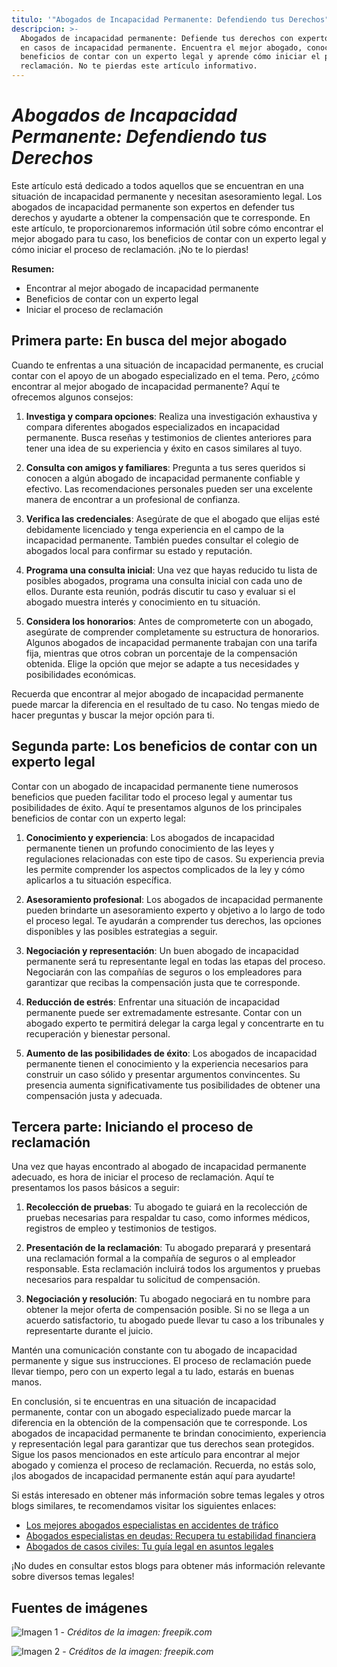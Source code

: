 ```yaml
---
titulo: '"Abogados de Incapacidad Permanente: Defendiendo tus Derechos"'
descripcion: >-
  Abogados de incapacidad permanente: Defiende tus derechos con expertos legales
  en casos de incapacidad permanente. Encuentra el mejor abogado, conoce los
  beneficios de contar con un experto legal y aprende cómo iniciar el proceso de
  reclamación. No te pierdas este artículo informativo.
---
```


# _Abogados de Incapacidad Permanente: Defendiendo tus Derechos_



Este artículo está dedicado a todos aquellos que se encuentran en una situación de incapacidad permanente y necesitan asesoramiento legal. Los abogados de incapacidad permanente son expertos en defender tus derechos y ayudarte a obtener la compensación que te corresponde. En este artículo, te proporcionaremos información útil sobre cómo encontrar el mejor abogado para tu caso, los beneficios de contar con un experto legal y cómo iniciar el proceso de reclamación. ¡No te lo pierdas!

**Resumen:**

- Encontrar al mejor abogado de incapacidad permanente
- Beneficios de contar con un experto legal
- Iniciar el proceso de reclamación

## **Primera parte: En busca del mejor abogado**

Cuando te enfrentas a una situación de incapacidad permanente, es crucial contar con el apoyo de un abogado especializado en el tema. Pero, ¿cómo encontrar al mejor abogado de incapacidad permanente? Aquí te ofrecemos algunos consejos:

1. **Investiga y compara opciones**: Realiza una investigación exhaustiva y compara diferentes abogados especializados en incapacidad permanente. Busca reseñas y testimonios de clientes anteriores para tener una idea de su experiencia y éxito en casos similares al tuyo.

2. **Consulta con amigos y familiares**: Pregunta a tus seres queridos si conocen a algún abogado de incapacidad permanente confiable y efectivo. Las recomendaciones personales pueden ser una excelente manera de encontrar a un profesional de confianza.

3. **Verifica las credenciales**: Asegúrate de que el abogado que elijas esté debidamente licenciado y tenga experiencia en el campo de la incapacidad permanente. También puedes consultar el colegio de abogados local para confirmar su estado y reputación.

4. **Programa una consulta inicial**: Una vez que hayas reducido tu lista de posibles abogados, programa una consulta inicial con cada uno de ellos. Durante esta reunión, podrás discutir tu caso y evaluar si el abogado muestra interés y conocimiento en tu situación.

5. **Considera los honorarios**: Antes de comprometerte con un abogado, asegúrate de comprender completamente su estructura de honorarios. Algunos abogados de incapacidad permanente trabajan con una tarifa fija, mientras que otros cobran un porcentaje de la compensación obtenida. Elige la opción que mejor se adapte a tus necesidades y posibilidades económicas.

Recuerda que encontrar al mejor abogado de incapacidad permanente puede marcar la diferencia en el resultado de tu caso. No tengas miedo de hacer preguntas y buscar la mejor opción para ti.

## **Segunda parte: Los beneficios de contar con un experto legal**

Contar con un abogado de incapacidad permanente tiene numerosos beneficios que pueden facilitar todo el proceso legal y aumentar tus posibilidades de éxito. Aquí te presentamos algunos de los principales beneficios de contar con un experto legal:

1. **Conocimiento y experiencia**: Los abogados de incapacidad permanente tienen un profundo conocimiento de las leyes y regulaciones relacionadas con este tipo de casos. Su experiencia previa les permite comprender los aspectos complicados de la ley y cómo aplicarlos a tu situación específica.

2. **Asesoramiento profesional**: Los abogados de incapacidad permanente pueden brindarte un asesoramiento experto y objetivo a lo largo de todo el proceso legal. Te ayudarán a comprender tus derechos, las opciones disponibles y las posibles estrategias a seguir.

3. **Negociación y representación**: Un buen abogado de incapacidad permanente será tu representante legal en todas las etapas del proceso. Negociarán con las compañías de seguros o los empleadores para garantizar que recibas la compensación justa que te corresponde.

4. **Reducción de estrés**: Enfrentar una situación de incapacidad permanente puede ser extremadamente estresante. Contar con un abogado experto te permitirá delegar la carga legal y concentrarte en tu recuperación y bienestar personal.

5. **Aumento de las posibilidades de éxito**: Los abogados de incapacidad permanente tienen el conocimiento y la experiencia necesarios para construir un caso sólido y presentar argumentos convincentes. Su presencia aumenta significativamente tus posibilidades de obtener una compensación justa y adecuada.

## **Tercera parte: Iniciando el proceso de reclamación**

Una vez que hayas encontrado al abogado de incapacidad permanente adecuado, es hora de iniciar el proceso de reclamación. Aquí te presentamos los pasos básicos a seguir:

1. **Recolección de pruebas**: Tu abogado te guiará en la recolección de pruebas necesarias para respaldar tu caso, como informes médicos, registros de empleo y testimonios de testigos.

2. **Presentación de la reclamación**: Tu abogado preparará y presentará una reclamación formal a la compañía de seguros o al empleador responsable. Esta reclamación incluirá todos los argumentos y pruebas necesarios para respaldar tu solicitud de compensación.

3. **Negociación y resolución**: Tu abogado negociará en tu nombre para obtener la mejor oferta de compensación posible. Si no se llega a un acuerdo satisfactorio, tu abogado puede llevar tu caso a los tribunales y representarte durante el juicio.

Mantén una comunicación constante con tu abogado de incapacidad permanente y sigue sus instrucciones. El proceso de reclamación puede llevar tiempo, pero con un experto legal a tu lado, estarás en buenas manos.



En conclusión, si te encuentras en una situación de incapacidad permanente, contar con un abogado especializado puede marcar la diferencia en la obtención de la compensación que te corresponde. Los abogados de incapacidad permanente te brindan conocimiento, experiencia y representación legal para garantizar que tus derechos sean protegidos. Sigue los pasos mencionados en este artículo para encontrar al mejor abogado y comienza el proceso de reclamación. Recuerda, no estás solo, ¡los abogados de incapacidad permanente están aquí para ayudarte!

Si estás interesado en obtener más información sobre temas legales y otros blogs similares, te recomendamos visitar los siguientes enlaces:

- [Los mejores abogados especialistas en accidentes de tráfico](abogados-especialistas-en-accidentes-de-trafico)
- [Abogados especialistas en deudas: Recupera tu estabilidad financiera](abogados-especialistas-en-deudas)
- [Abogados de casos civiles: Tu guía legal en asuntos legales](abogados-de-casos-civiles)

¡No dudes en consultar estos blogs para obtener más información relevante sobre diversos temas legales!

## **Fuentes de imágenes**

![Imagen 1](./img/abogados-incapacidad-permanente-1.webp) - _Créditos de la imagen: freepik.com_

![Imagen 2](./img/abogados-incapacidad-permanente-2.webp) - _Créditos de la imagen: freepik.com_
